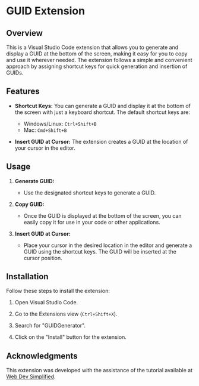 # GUID Extension

## Overview

This is a Visual Studio Code extension that allows you to generate and display a GUID at the bottom of the screen, making it easy for you to copy and use it wherever needed. The extension follows a simple and convenient approach by assigning shortcut keys for quick generation and insertion of GUIDs.

## Features

- **Shortcut Keys:** You can generate a GUID and display it at the bottom of the screen with just a keyboard shortcut. The default shortcut keys are:
    - Windows/Linux: `Ctrl+Shift+B`
    - Mac: `Cmd+Shift+B`

- **Insert GUID at Cursor:** The extension creates a GUID at the location of your cursor in the editor.

## Usage

1. **Generate GUID:**
    - Use the designated shortcut keys to generate a GUID.
    
2. **Copy GUID:**
    - Once the GUID is displayed at the bottom of the screen, you can easily copy it for use in your code or other applications.

3. **Insert GUID at Cursor:**
    - Place your cursor in the desired location in the editor and generate a GUID using the shortcut keys. The GUID will be inserted at the cursor position.

## Installation

Follow these steps to install the extension:

1. Open Visual Studio Code.

2. Go to the Extensions view (`Ctrl+Shift+X`).

3. Search for "GUIDGenerator".

4. Click on the "Install" button for the extension.

## Acknowledgments

This extension was developed with the assistance of the tutorial available at [Web Dev Simplified](https://www.youtube.com/watch?v=q5V4T3o3CXE). 


